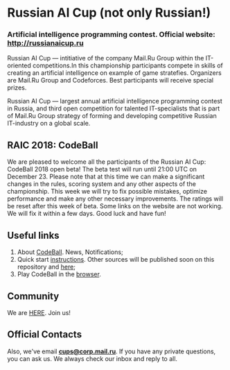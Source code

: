 # Russian AI Cup (not only Russian!)
### Artificial intelligence programming contest. Official website: http://russianaicup.ru
Russian AI Cup — intitiative of the company Mail.Ru Group within the IT-oriented competitions.In this championship participants compete in skills of creating an artificial intelligence on example of game stratefies. Organizers are Mail.Ru Group and Codeforces. Best participants will receive special prizes.

Russian AI Cup — largest annual artificial intelligence programming contest in Russia, and third open competition for talented IT-specialists that is part of Mail.Ru Group strategy of forming and developing competitive Russian IT-industry on a global scale.

## RAIC 2018: CodeBall
We are pleased to welcome all the participants of the Russian AI Cup: CodeBall 2018 open beta!
The beta test will run until 21:00 UTC on December 23. Please note that at this time we can make a significant changes in the rules, scoring system and any other aspects of the championship. This week we will try to fix possible mistakes, optimize performance and make any other necessary improvements. The ratings will be reset after this week of beta.
Some links on the website are not working. We will fix it within a few days.
Good luck and have fun!

## Useful links
1. About [CodeBall](http://russianaicup.ru). News, Notifications;
2. Quick start [instructions](http://russianaicup.ru/p/quick). Other sources will be published soon on this repository and [here](http://russianaicup.ru/p/examples);
3. Play CodeBall in the [browser](http://russianaicup.ru/play).

## Community
We are [HERE](https://t.me/aicups). Join us!

## Official Contacts
Also, we've email **cups@corp.mail.ru**. If you have any private questions, you can ask us. We always check our inbox and reply to all.
